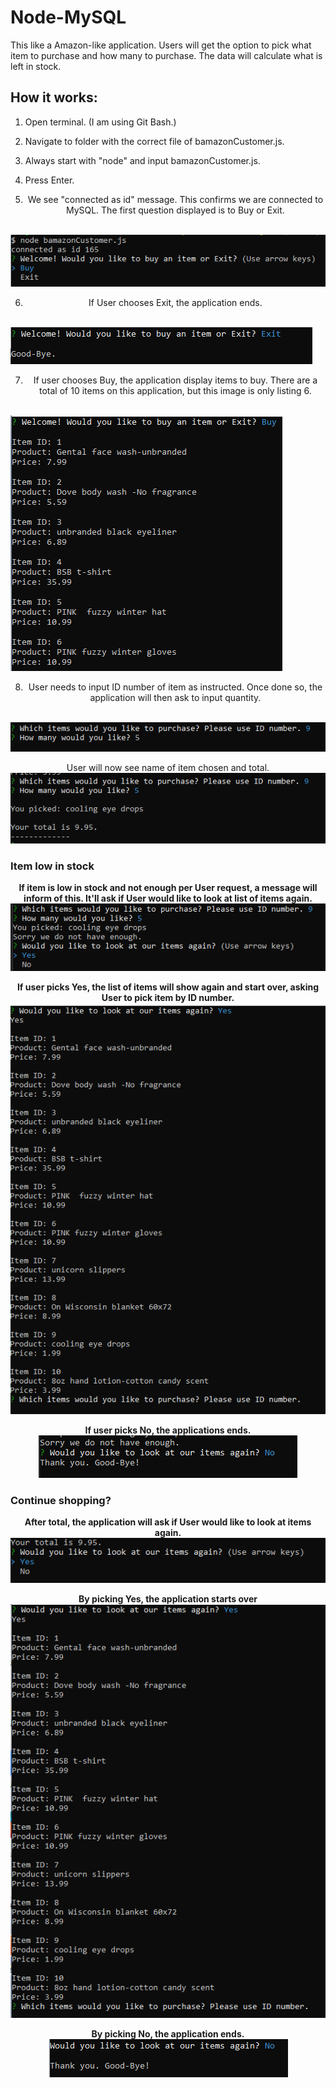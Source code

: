 # Node-MySQL
This like a Amazon-like application. Users will get the option to pick what item to purchase and how many to purchase. The data will calculate what is left in stock.

## How it works:
1. Open terminal. (I am using Git Bash.)
2. Navigate to folder with the correct file of bamazonCustomer.js. 
3. Always start with "node" and input bamazonCustomer.js.
4. Press Enter.

5. <p align="center">We see "connected as id" message. This confirms we are connected to MySQL. The first question displayed is to Buy or Exit.
<br>
<img src= "images/start_app.png">
</p>

6. <p align="center">If User chooses Exit, the application ends.
<br>
<img src= "images/ExitFirst.png">
</p>

7. <p align="center">If user chooses Buy, the application display items to buy. There are a total of 10 items on this application, but this image is only listing 6.
<br>
<img src= "images/Buy.png">
</p>

8. <p align="center">User needs to input ID number of item as instructed. Once done so, the application will then ask to input quantity.
<br>
<img src= "images/Id.quantity.png">
</p>

<p align="center">User will now see name of item chosen and total.
<br>
<img src= "images/itemInfo_price2.png">
</p>

### Item low in stock
<p align="center"><b>If item is low in stock and not enough per User request, a message will inform of this. It'll ask if User would like to look at list of items again.</b>
<br>
<img src= "images/notEnough.png">
</p>

<p align="center"><b>If user picks Yes, the list of items will show again and start over, asking User to pick item by ID number.</b>
<br>
<img src= "images/notEnough_listAgain.png">
</p>

<p align="center"><b>If user picks No, the applications ends.</b>
<br>
<img src= "images/notEnough_No.png">
</p>

### Continue shopping?
<p align="center"><b>After total, the application will ask if User would like to look at items again.</b>
<br>
<img src= "images/afterTotal.png">
</p>

<p align="center"><b>By picking Yes, the application starts over</b>
<br>
<img src= "images/listAgain.png">
</p>

<p align="center"><b>By picking No, the application ends.</b>
<br>
<img src= "images/ExitLast.png">
</p>











